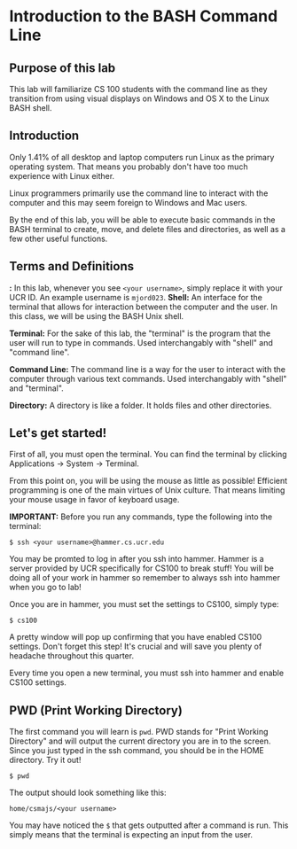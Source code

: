 # Introduction to the BASH Command Line

Purpose of this lab
------------------------------------
This lab will familiarize CS 100 students with the command line as they transition from using visual displays on Windows and OS X to the Linux BASH shell.

Introduction
------------------------------------
Only 1.41% of all desktop and laptop computers run Linux as the primary operating system. That means you probably don't have too much experience with Linux either. 

Linux programmers primarily use the command line to interact with the computer and this may seem foreign to Windows and Mac users. 

By the end of this lab, you will be able to execute basic commands in the BASH terminal to create, move, and delete files and directories, as well as a few other useful functions.

Terms and Definitions
-----------------------------------
**<your username>:** In this lab, whenever you see `<your username>`, simply replace it with your UCR ID. An example username is `mjord023`.
**Shell:** An interface for the terminal that allows for interaction between the computer and the user. In this class, we will be using the BASH Unix shell. 

**Terminal:** For the sake of this lab, the "terminal" is the program that the user will run to type in commands. Used interchangably with "shell" and "command line".

**Command Line:** The command line is a way for the user to interact with the computer through various text commands. Used interchangably with "shell" and "terminal".

**Directory:** A directory is like a folder. It holds files and other directories.



Let's get started!
-----------------------------------
First of all, you must open the terminal. You can find the terminal by clicking Applications -> System -> Terminal. 

From this point on, you will be using the mouse as little as possible! Efficient programming is one of the main virtues of Unix culture. That means limiting your mouse usage in favor of keyboard usage.

**IMPORTANT:** Before you run any commands, type the following into the terminal:
```
$ ssh <your username>@hammer.cs.ucr.edu
```
You may be promted to log in after you ssh into hammer. Hammer is a server provided by UCR specifically for CS100 to break stuff! You will be doing all of your work in hammer so remember to always ssh into hammer when you go to lab!

Once you are in hammer, you must set the settings to CS100, simply type:
```
$ cs100
```
A pretty window will pop up confirming that you have enabled CS100 settings. Don't forget this step! It's crucial and will save you plenty of headache throughout this quarter.

Every time you open a new terminal, you must ssh into hammer and enable CS100 settings.

PWD (Print Working Directory)
------------------------------------
The first command you will learn is `pwd`. PWD stands for "Print Working Directory" and will output the current directory you are in to the screen. Since you just typed in the ssh command, you should be in the HOME directory. Try it out!
```
$ pwd
```
The output should look something like this:
```
home/csmajs/<your username>
```
You may have noticed the `$` that gets outputted after a command is run. This simply means that the terminal is expecting an input from the user.
